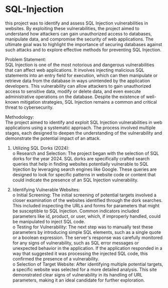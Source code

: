 # SQL-Injection
this project was to identify and assess SQL Injection vulnerabilities in websites. By  exploiting these vulnerabilities, the project aimed to understand how attackers can gain unauthorized access  to databases, manipulate data, and compromise the security of web applications. The ultimate goal was to highlight the importance of securing databases against such attacks and to explore effective methods for preventing SQL Injection. 

Problem Statement:  
SQL Injection is one of the most notorious and dangerous vulnerabilities that can affect web applications. It 
involves injecting malicious SQL statements into an entry field for execution, which can then manipulate or 
retrieve data from the database in ways unintended by the application developers. This vulnerability can allow 
attackers to gain unauthorized access to sensitive data, modify or delete data, and even execute administrative 
operations on the database. Despite the existence of well-known mitigation strategies, SQL Injection remains 
a common and critical threat to cybersecurity. 

Methodology:   
The project aimed to identify and exploit SQL Injection vulnerabilities in web applications using a systematic 
approach. The process involved multiple stages, each designed to deepen the understanding of the 
vulnerability and demonstrate the potential impact of an attack.  

1. Utilizing SQL Dorks (2024):  
o Research and Selection: The project began with the selection of SQL dorks for the year 2024. 
SQL dorks are specifically crafted search queries that help in finding websites potentially 
vulnerable to SQL Injection by leveraging search engines like Google. These queries are 
designed to look for specific patterns in website code or content that could indicate the 
presence of an SQL Injection vulnerability.

2. Identifying Vulnerable Websites:  
o Initial Screening: The initial screening of potential targets involved a closer examination of 
the websites identified through the dork searches. This included inspecting the URLs and 
forms for parameters that might be susceptible to SQL Injection. Common indicators included 
parameters like id, product, or user, which, if improperly handled, could be manipulated to 
inject SQL code.  
o Testing for Vulnerability: The next step was to manually test these parameters by introducing 
simple SQL elements, such as a single quote or a boolean expression. The server's response 
was carefully monitored for any signs of vulnerability, such as SQL error messages or 
unexpected behavior in the application. If the application responded in a way that suggested 
it was processing the injected SQL code, this confirmed the presence of a vulnerability.  
o Selection of Target Website: After identifying multiple potential targets, a specific website 
was selected for a more detailed analysis. This site demonstrated clear signs of vulnerability 
in its handling of URL parameters, making it an ideal candidate for further exploration. 
